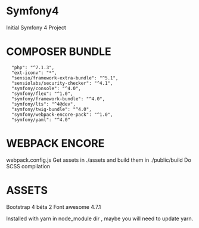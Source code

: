 # Symfony4

Initial Symfony 4 Project

# COMPOSER BUNDLE

      "php": "^7.1.3",
      "ext-iconv": "*",
      "sensio/framework-extra-bundle": "^5.1",
      "sensiolabs/security-checker": "^4.1",
      "symfony/console": "^4.0",
      "symfony/flex": "^1.0",
      "symfony/framework-bundle": "^4.0",
      "symfony/lts": "^4@dev",
      "symfony/twig-bundle": "^4.0",
      "symfony/webpack-encore-pack": "^1.0",
      "symfony/yaml": "^4.0"

# WEBPACK ENCORE

 webpack.config.js
 Get assets in ./assets and build them in ./public/build
 Do SCSS compilation

# ASSETS

 Bootstrap 4 béta 2
 Font awesome 4.7.1

 Installed with yarn in node_module dir , maybe you will need to update yarn.
